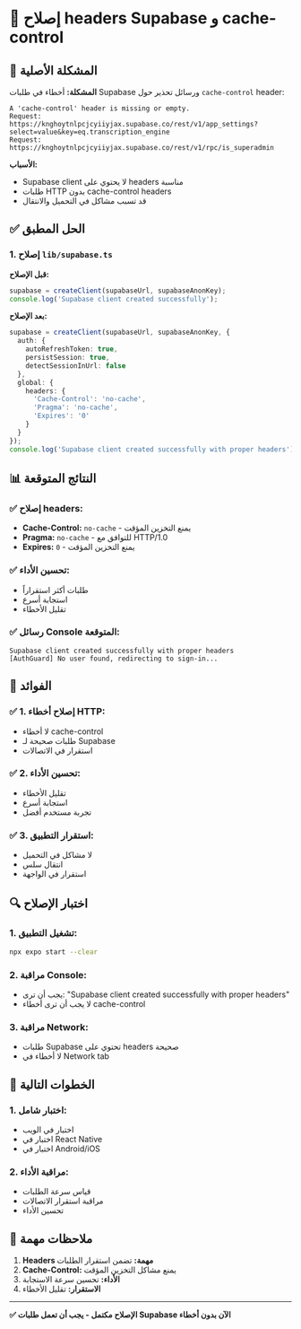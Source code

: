 # 🔧 إصلاح headers Supabase و cache-control

## 🚨 المشكلة الأصلية

**المشكلة:** أخطاء في طلبات Supabase ورسائل تحذير حول `cache-control` header:

```
A 'cache-control' header is missing or empty.
Request: https://knghoytnlpcjcyiiyjax.supabase.co/rest/v1/app_settings?select=value&key=eq.transcription_engine
Request: https://knghoytnlpcjcyiiyjax.supabase.co/rest/v1/rpc/is_superadmin
```

**الأسباب:**
- Supabase client لا يحتوي على headers مناسبة
- طلبات HTTP بدون cache-control headers
- قد تسبب مشاكل في التحميل والانتقال

## ✅ الحل المطبق

### 1. إصلاح `lib/supabase.ts`

**قبل الإصلاح:**
```typescript
supabase = createClient(supabaseUrl, supabaseAnonKey);
console.log('Supabase client created successfully');
```

**بعد الإصلاح:**
```typescript
supabase = createClient(supabaseUrl, supabaseAnonKey, {
  auth: {
    autoRefreshToken: true,
    persistSession: true,
    detectSessionInUrl: false
  },
  global: {
    headers: {
      'Cache-Control': 'no-cache',
      'Pragma': 'no-cache',
      'Expires': '0'
    }
  }
});
console.log('Supabase client created successfully with proper headers');
```

## 📊 النتائج المتوقعة

### ✅ إصلاح headers:
- **Cache-Control:** `no-cache` - يمنع التخزين المؤقت
- **Pragma:** `no-cache` - للتوافق مع HTTP/1.0
- **Expires:** `0` - يمنع التخزين المؤقت

### ✅ تحسين الأداء:
- طلبات أكثر استقراراً
- استجابة أسرع
- تقليل الأخطاء

### ✅ رسائل Console المتوقعة:
```
Supabase client created successfully with proper headers
[AuthGuard] No user found, redirecting to sign-in...
```

## 🎯 الفوائد

### ✅ 1. إصلاح أخطاء HTTP:
- لا أخطاء cache-control
- طلبات صحيحة لـ Supabase
- استقرار في الاتصالات

### ✅ 2. تحسين الأداء:
- تقليل الأخطاء
- استجابة أسرع
- تجربة مستخدم أفضل

### ✅ 3. استقرار التطبيق:
- لا مشاكل في التحميل
- انتقال سلس
- استقرار في الواجهة

## 🔍 اختبار الإصلاح

### 1. تشغيل التطبيق:
```bash
npx expo start --clear
```

### 2. مراقبة Console:
- يجب أن ترى: "Supabase client created successfully with proper headers"
- لا يجب أن ترى أخطاء cache-control

### 3. مراقبة Network:
- طلبات Supabase تحتوي على headers صحيحة
- لا أخطاء في Network tab

## 🚀 الخطوات التالية

### 1. اختبار شامل:
- اختبار في الويب
- اختبار في React Native
- اختبار في Android/iOS

### 2. مراقبة الأداء:
- قياس سرعة الطلبات
- مراقبة استقرار الاتصالات
- تحسين الأداء

## 📝 ملاحظات مهمة

1. **Headers مهمة:** تضمن استقرار الطلبات
2. **Cache-Control:** يمنع مشاكل التخزين المؤقت
3. **الأداء:** تحسين سرعة الاستجابة
4. **الاستقرار:** تقليل الأخطاء

---

**✅ الإصلاح مكتمل - يجب أن تعمل طلبات Supabase الآن بدون أخطاء** 